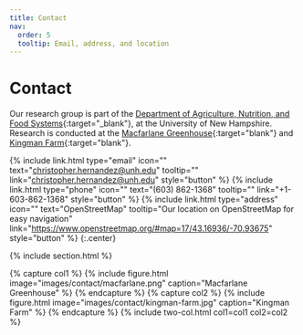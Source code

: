 ```yaml
---
title: Contact
nav:
  order: 5
  tooltip: Email, address, and location
---
```


# <i class="fas fa-envelope"></i>Contact

Our research group is part of the [Department of Agriculture, Nutrition, and Food Systems](https://colsa.unh.edu/agriculture-nutrition-food-systems){:target="_blank"}, at the University of New Hampshire. Research is conducted at the [Macfarlane Greenhouse](https://colsa.unh.edu/facility/macfarlane-research-greenhouses){:target="blank"} and [Kingman Farm](https://colsa.unh.edu/kingmanFarm){:target="blank"}.


{%
  include link.html
  type="email"
  icon=""
  text="christopher.hernandez@unh.edu"
  tooltip=""
  link="christopher.hernandez@unh.edu"
  style="button"
%}
{%
  include link.html
  type="phone"
  icon=""
  text="(603) 862-1368"
  tooltip=""
  link="+1-603-862-1368"
  style="button"
%}
{%
  include link.html
  type="address"
  icon=""
  text="OpenStreetMap"
  tooltip="Our location on OpenStreetMap for easy navigation"
  link="https://www.openstreetmap.org/#map=17/43.16936/-70.93675"
  style="button"
%}
{:.center}

{% include section.html %}

{% capture col1 %}
{%
  include figure.html
  image="images/contact/macfarlane.png"
  caption="Macfarlane Greenhouse"
%}
{% endcapture %}
{% capture col2 %}
{%
  include figure.html
  image="images/contact/kingman-farm.jpg"
  caption="Kingman Farm"
%}
{% endcapture %}
{% include two-col.html col1=col1 col2=col2 %}
